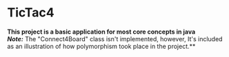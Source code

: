 # TicTac4
**This project is a basic application for most core concepts in java**  
***Note:*** The "Connect4Board" class isn't implemented, however, It's included as an illustration of how polymorphism took place in the project.**
